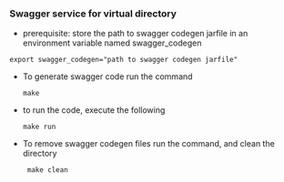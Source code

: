 ### Swagger service for virtual directory

* prerequisite: store the path to swagger codegen jarfile in an
  environment variable named swagger_codegen
  
```export swagger_codegen="path to swagger codegen jarfile"```

* To generate swagger code run the command

      make

* to run the code, execute the following

      make run

* To remove swagger codegen files run the command, and clean the
  directory

       make clean
